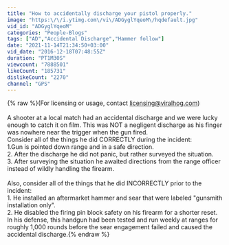 ```yaml
---
title: "How to accidentally discharge your pistol properly."
image: "https:\/\/i.ytimg.com\/vi\/ADGyglYqeoM\/hqdefault.jpg"
vid_id: "ADGyglYqeoM"
categories: "People-Blogs"
tags: ["AD","Accidental Discharge","Hammer follow"]
date: "2021-11-14T21:34:50+03:00"
vid_date: "2016-12-18T07:48:55Z"
duration: "PT1M30S"
viewcount: "7888501"
likeCount: "185731"
dislikeCount: "2270"
channel: "GPS"
---
```

{% raw %}(For licensing or usage, contact licensing@viralhog.com)<br /><br />A shooter at a local match had an accidental discharge and we were lucky enough to catch it on film. This was NOT a negligent discharge as his finger was nowhere near the trigger when the gun fired.<br />Consider all of the things he did CORRECTLY during the incident:<br />1.Gun is pointed down range and in a safe direction.<br />2. After the discharge he did not panic, but rather surveyed the situation.<br />3. After surveying the situation he awaited directions from the range officer instead of wildly handling the firearm.<br /><br />Also, consider all of the things that he did INCORRECTLY prior to the incident:<br />1. He installed an aftermarket hammer and sear that were labeled &quot;gunsmith installation only&quot;.<br />2. He disabled the firing pin block safety on his firearm for a shorter reset.<br />In his defense, this handgun had been tested and run weekly at ranges for roughly 1,000 rounds before the sear engagement failed and caused the accidental discharge.{% endraw %}
